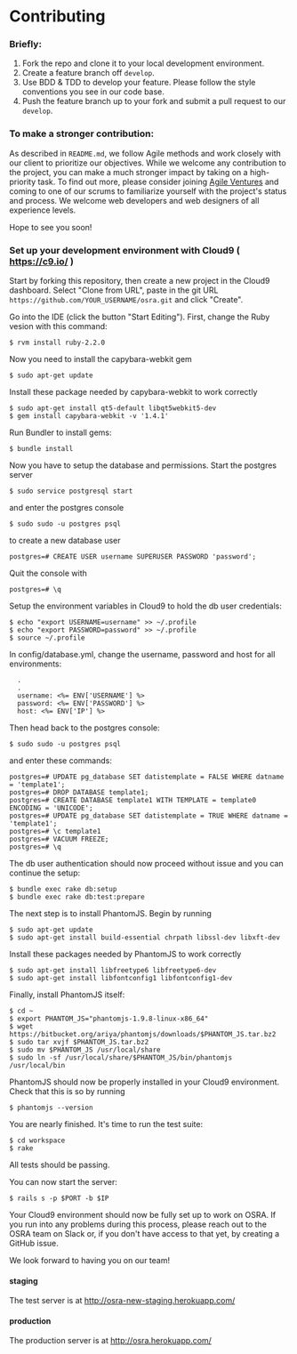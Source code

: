 Contributing
====

### Briefly:
1. Fork the repo and clone it to your local development environment.
2. Create a feature branch off `develop`.
3. Use BDD & TDD to develop your feature. Please follow the style conventions you see in our code base.
4. Push the feature branch up to your fork and submit a pull request to our `develop`.

### To make a stronger contribution:
As described in `README.md`, we follow Agile methods and work closely with our client to prioritize our objectives. While we welcome any contribution to the project, you can make a much stronger impact by taking on a high-priority task. To find out more, please consider joining [Agile Ventures](http://www.agileventures.org/) and coming to one of our scrums to familiarize yourself with the project's status and process. We welcome web developers and web designers of all experience levels.

Hope to see you soon!

### Set up your development environment with Cloud9 ( https://c9.io/ )

Start by forking this repository, then create a new project in the Cloud9 dashboard. Select "Clone from URL",
paste in the git URL `https://github.com/YOUR_USERNAME/osra.git` and click "Create".

Go into the IDE (click the button "Start Editing"). First, change the Ruby vesion with this
command:

`$ rvm install ruby-2.2.0`

Now you need to install the capybara-webkit gem

`$ sudo apt-get update`

Install these package needed by capybara-webkit to work correctly

```
$ sudo apt-get install qt5-default libqt5webkit5-dev
$ gem install capybara-webkit -v '1.4.1'
```

Run Bundler to install gems:

`$ bundle install`

Now you have to setup the database and permissions. Start the postgres server

`$ sudo service postgresql start`

and enter the postgres console

`$ sudo sudo -u postgres psql`

to create a new database user

`postgres=# CREATE USER username SUPERUSER PASSWORD 'password';`

Quit the console with

`postgres=# \q`

Setup the environment variables in Cloud9 to hold the db user credentials:

```
$ echo "export USERNAME=username" >> ~/.profile
$ echo "export PASSWORD=password" >> ~/.profile
$ source ~/.profile
```

In config/database.yml, change the username, password and host for all environments:

```
  .
  .
  username: <%= ENV['USERNAME'] %>
  password: <%= ENV['PASSWORD'] %>
  host: <%= ENV['IP'] %>
```

Then head back to the postgres console:

`$ sudo sudo -u postgres psql`

and enter these commands:

```
postgres=# UPDATE pg_database SET datistemplate = FALSE WHERE datname = 'template1';
postgres=# DROP DATABASE template1;
postgres=# CREATE DATABASE template1 WITH TEMPLATE = template0 ENCODING = 'UNICODE';
postgres=# UPDATE pg_database SET datistemplate = TRUE WHERE datname = 'template1';
postgres=# \c template1
postgres=# VACUUM FREEZE;
postgres=# \q
```

The db user authentication should now proceed without issue and you can continue the
setup:

```
$ bundle exec rake db:setup
$ bundle exec rake db:test:prepare
```

The next step is to install PhantomJS. Begin by running

```
$ sudo apt-get update
$ sudo apt-get install build-essential chrpath libssl-dev libxft-dev
```

Install these packages needed by PhantomJS to work correctly

```
$ sudo apt-get install libfreetype6 libfreetype6-dev
$ sudo apt-get install libfontconfig1 libfontconfig1-dev
```

Finally, install PhantomJS itself:

```
$ cd ~
$ export PHANTOM_JS="phantomjs-1.9.8-linux-x86_64"
$ wget https://bitbucket.org/ariya/phantomjs/downloads/$PHANTOM_JS.tar.bz2
$ sudo tar xvjf $PHANTOM_JS.tar.bz2
$ sudo mv $PHANTOM_JS /usr/local/share
$ sudo ln -sf /usr/local/share/$PHANTOM_JS/bin/phantomjs /usr/local/bin
```

PhantomJS should now be properly installed in your Cloud9 environment. Check
that this is so by running

`$ phantomjs --version`

You are nearly finished. It's time to run the test suite:

```
$ cd workspace
$ rake
```

All tests should be passing.

You can now start the server:

`$ rails s -p $PORT -b $IP`

Your Cloud9 environment should now be fully set up to work on OSRA. If you run
into any problems during this process, please reach out to the OSRA team on
Slack or, if you don't have access to that yet, by creating a GitHub issue.

We look forward to having you on our team!


#### staging

The test server is at http://osra-new-staging.herokuapp.com/

#### production

The production server is at http://osra.herokuapp.com/
